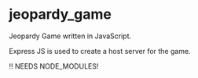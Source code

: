 # jeopardy_game
Jeopardy Game written in JavaScript. 


Express JS is used to create a host server for the game. 

!! NEEDS NODE_MODULES!